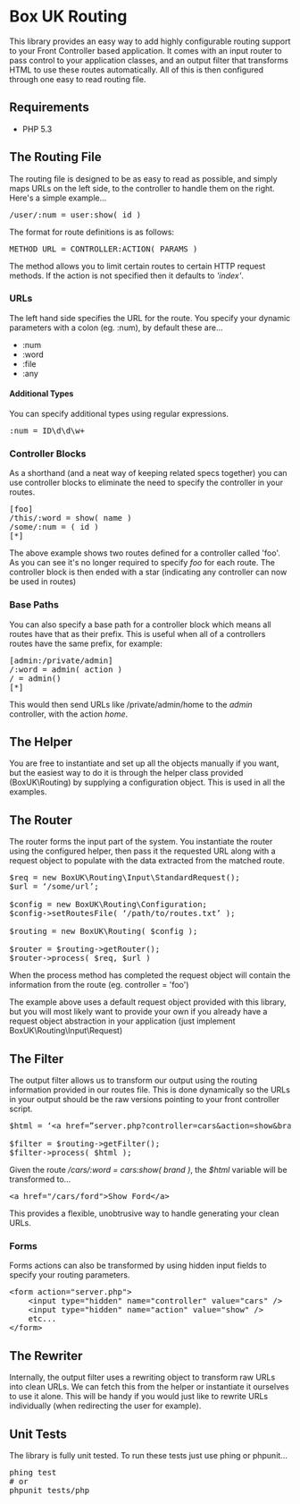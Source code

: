 # Box UK Routing

This library provides an easy way to add highly configurable routing support to your Front Controller based application.  It comes with an input router to pass control to your application classes, and an output filter that transforms HTML to use these routes automatically.  All of this is then configured through one easy to read routing file.

## Requirements

* PHP 5.3

## The Routing File

The routing file is designed to be as easy to read as possible, and simply maps URLs on the left side, to the controller to handle them on the right.  Here's a simple example...

<pre>
/user/:num = user:show( id )
</pre>

The format for route definitions is as follows:

<pre>
METHOD URL = CONTROLLER:ACTION( PARAMS )
</pre>

The method allows you to limit certain routes to certain HTTP request methods.  If the action is not specified then it defaults to _'index'_.

### URLs

The left hand side specifies the URL for the route.  You specify your dynamic parameters with a colon (eg. :num), by default these are...

* :num
* :word
* :file
* :any

#### Additional Types

You can specify additional types using regular expressions.

<pre>
:num = ID\d\d\w+
</pre>

### Controller Blocks

As a shorthand (and a neat way of keeping related specs together) you can use controller blocks to eliminate the need to specify the controller in your routes.

<pre>
[foo]
/this/:word = show( name )
/some/:num = ( id )
[*]
</pre>

The above example shows two routes defined for a controller called 'foo'.  As you can see it's no longer required to specify *foo* for each route. The controller block is then ended with a star (indicating any controller can now be used in routes)

### Base Paths

You can also specify a base path for a controller block which means all routes have that as their prefix.  This is useful when all of a controllers routes have the same prefix, for example:

<pre>
[admin:/private/admin]
/:word = admin( action )
/ = admin()
[*]
</pre>

This would then send URLs like /private/admin/home to the _admin_ controller, with the action _home_.

## The Helper

You are free to instantiate and set up all the objects manually if you want, but the easiest way to do it is through the helper class provided (BoxUK\\Routing) by supplying a configuration object.  This is used in all the examples.

## The Router

The router forms the input part of the system.  You instantiate the router using the configured helper, then pass it the requested URL along with a request object to populate with the data extracted from the matched route.

<pre>
$req = new BoxUK\Routing\Input\StandardRequest();
$url = ‘/some/url’;

$config = new BoxUK\Routing\Configuration;
$config->setRoutesFile( ‘/path/to/routes.txt’ );

$routing = new BoxUK\Routing( $config );

$router = $routing->getRouter();
$router->process( $req, $url )
</pre>

When the process method has completed the request object will contain the information from the route (eg. controller = 'foo')

The example above uses a default request object provided with this library, but you will most likely want to provide your own if you already have a request object abstraction in your application (just implement BoxUK\\Routing\\Input\\Request)

## The Filter

The output filter allows us to transform our output using the routing information provided in our routes file.  This is done dynamically so the URLs in your output should be the raw versions pointing to your front controller script.

<pre>
$html = ‘&lt;a href=”server.php?controller=cars&action=show&brand=ford”&gt;Show Ford&lt;/a&gt;’;

$filter = $routing->getFilter();
$filter->process( $html );
</pre>

Given the route _/cars/:word = cars:show( brand )_, the *$html* variable will be transformed to...

<pre>
&lt;a href="/cars/ford"&gt;Show Ford&lt;/a&gt;
</pre>

This provides a flexible, unobtrusive way to handle generating your clean URLs.

### Forms

Forms actions can also be transformed by using hidden input fields to specify your routing parameters.

<pre>
&lt;form action="server.php"&gt;
    &lt;input type="hidden" name="controller" value="cars" /&gt;
    &lt;input type="hidden" name="action" value="show" /&gt;
    etc...
&lt;/form&gt;
</pre>

## The Rewriter

Internally, the output filter uses a rewriting object to transform raw URLs into clean URLs.  We can fetch this from the helper or instantiate it ourselves to use it alone.  This will be handy if you would just like to rewrite URLs individually (when redirecting the user for example).

## Unit Tests

The library is fully unit tested.  To run these tests just use phing or phpunit...

<pre>
phing test
# or
phpunit tests/php
</pre>

